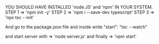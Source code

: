 YOU SHOULD HAVE INSTALLED 'node.JS'  and 'npm' IN YOUR SYSTEM.
STEP 1 => 'npm init -y'
STEP 2 => 'npm i --save-dev typescript'
STEP 3 => 'npx tsc --init'

And go to the package.json file and inside write  "start": "tsc --watch"

and start server with  => 'node server.js'
and finally            => 'npm start'
